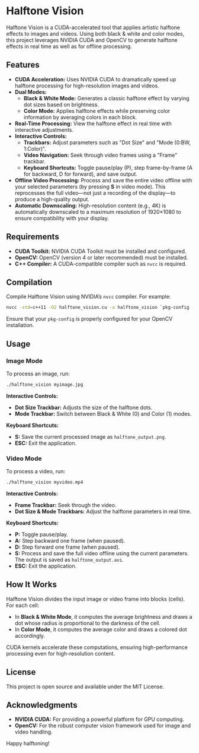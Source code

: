 # Halftone Vision

Halftone Vision is a CUDA-accelerated tool that applies artistic halftone effects to images and videos. Using both black & white and color modes, this project leverages NVIDIA CUDA and OpenCV to generate halftone effects in real time as well as for offline processing.

## Features

- **CUDA Acceleration:** Uses NVIDIA CUDA to dramatically speed up halftone processing for high-resolution images and videos.
- **Dual Modes:**
  - **Black & White Mode:** Generates a classic halftone effect by varying dot sizes based on brightness.
  - **Color Mode:** Applies halftone effects while preserving color information by averaging colors in each block.
- **Real-Time Processing:** View the halftone effect in real time with interactive adjustments.
- **Interactive Controls:**
  - **Trackbars:** Adjust parameters such as "Dot Size" and "Mode (0:BW, 1:Color)".
  - **Video Navigation:** Seek through video frames using a "Frame" trackbar.
  - **Keyboard Shortcuts:** Toggle pause/play (P), step frame-by-frame (A for backward, D for forward), and save output.
- **Offline Video Processing:** Process and save the entire video offline with your selected parameters (by pressing **S** in video mode). This reprocesses the full video—not just a recording of the display—to produce a high-quality output.
- **Automatic Downscaling:** High-resolution content (e.g., 4K) is automatically downscaled to a maximum resolution of 1920×1080 to ensure compatibility with your display.

## Requirements

- **CUDA Toolkit:** NVIDIA CUDA Toolkit must be installed and configured.
- **OpenCV:** OpenCV (version 4 or later recommended) must be installed.
- **C++ Compiler:** A CUDA-compatible compiler such as `nvcc` is required.

## Compilation

Compile Halftone Vision using NVIDIA’s `nvcc` compiler. For example:

```bash
nvcc -std=c++11 -O2 halftone_vision.cu -o halftone_vision `pkg-config --cflags --libs opencv4`
```

Ensure that your `pkg-config` is properly configured for your OpenCV installation.

## Usage

### Image Mode

To process an image, run:

```bash
./halftone_vision myimage.jpg
```

**Interactive Controls:**
- **Dot Size Trackbar:** Adjusts the size of the halftone dots.
- **Mode Trackbar:** Switch between Black & White (0) and Color (1) modes.

**Keyboard Shortcuts:**
- **S:** Save the current processed image as `halftone_output.png`.
- **ESC:** Exit the application.

### Video Mode

To process a video, run:

```bash
./halftone_vision myvideo.mp4
```

**Interactive Controls:**
- **Frame Trackbar:** Seek through the video.
- **Dot Size & Mode Trackbars:** Adjust the halftone parameters in real time.

**Keyboard Shortcuts:**
- **P:** Toggle pause/play.
- **A:** Step backward one frame (when paused).
- **D:** Step forward one frame (when paused).
- **S:** Process and save the full video offline using the current parameters. The output is saved as `halftone_output.avi`.
- **ESC:** Exit the application.

## How It Works

Halftone Vision divides the input image or video frame into blocks (cells). For each cell:
- In **Black & White Mode**, it computes the average brightness and draws a dot whose radius is proportional to the darkness of the cell.
- In **Color Mode**, it computes the average color and draws a colored dot accordingly.

CUDA kernels accelerate these computations, ensuring high-performance processing even for high-resolution content.

## License

This project is open source and available under the MIT License.

## Acknowledgments

- **NVIDIA CUDA:** For providing a powerful platform for GPU computing.
- **OpenCV:** For the robust computer vision framework used for image and video handling.

Happy halftoning!
